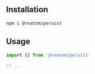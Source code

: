 ## Installation

```sh
npm i @reatom/persist
```

## Usage

```ts
import {} from '@reatom/persist'

// ...
```
